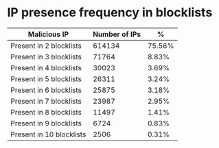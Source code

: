 # IP presence frequency in blocklists
| Malicious IP | Number of IPs | % |
|----|----|----|
| Present in 2 blocklists | 614134 | 75.56% |
| Present in 3 blocklists | 71764 | 8.83% |
| Present in 4 blocklists | 30023 | 3.69% |
| Present in 5 blocklists | 26311 | 3.24% |
| Present in 6 blocklists | 25875 | 3.18% |
| Present in 7 blocklists | 23987 | 2.95% |
| Present in 8 blocklists | 11497 | 1.41% |
| Present in 9 blocklists | 6724 | 0.83% |
| Present in 10 blocklists | 2506 | 0.31% |
